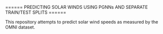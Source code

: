 

====== PREDICTING SOLAR WINDS USING PGNNs AND SEPARATE TRAIN/TEST SPLITS ======

This repository attempts to predict solar wind speeds as measured by the OMNI dataset. 
